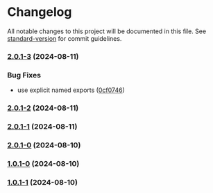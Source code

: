 # Changelog

All notable changes to this project will be documented in this file. See [standard-version](https://github.com/conventional-changelog/standard-version) for commit guidelines.

### [2.0.1-3](https://github.com/web-mech/badwords-list/compare/v2.0.1-2...v2.0.1-3) (2024-08-11)

### Bug Fixes

- use explicit named exports ([0cf0746](https://github.com/web-mech/badwords-list/commit/0cf07465ac97627a6e631ffc726bedde375cd1eb))

### [2.0.1-2](https://github.com/web-mech/badwords-list/compare/v2.0.1-1...v2.0.1-2) (2024-08-11)

### [2.0.1-1](https://github.com/web-mech/badwords-list/compare/v2.0.1-0...v2.0.1-1) (2024-08-11)

### [2.0.1-0](https://github.com/web-mech/badwords-list/compare/v1.0.1-1...v2.0.1-0) (2024-08-10)

### [1.0.1-0](https://github.com/web-mech/badwords-list/compare/v1.0.1-1...v1.0.1-0) (2024-08-10)

### [1.0.1-1](https://github.com/web-mech/badwords-list/compare/v1.0.1-0...v1.0.1-1) (2024-08-10)
